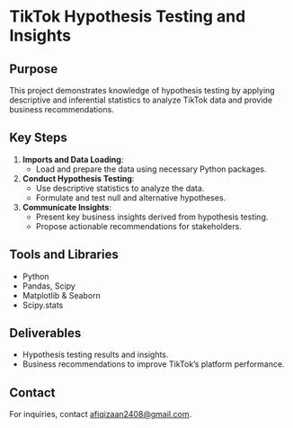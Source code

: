 # TikTok Hypothesis Testing and Insights

## Purpose
This project demonstrates knowledge of hypothesis testing by applying descriptive and inferential statistics to analyze TikTok data and provide business recommendations.

## Key Steps
1. **Imports and Data Loading**:
   - Load and prepare the data using necessary Python packages.
2. **Conduct Hypothesis Testing**:
   - Use descriptive statistics to analyze the data.
   - Formulate and test null and alternative hypotheses.
3. **Communicate Insights**:
   - Present key business insights derived from hypothesis testing.
   - Propose actionable recommendations for stakeholders.

## Tools and Libraries
- Python
- Pandas, Scipy
- Matplotlib & Seaborn
- Scipy.stats

## Deliverables
- Hypothesis testing results and insights.
- Business recommendations to improve TikTok’s platform performance.

## Contact
For inquiries, contact afiqizaan2408@gmail.com.

